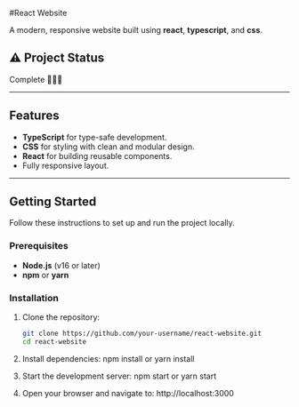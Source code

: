 #React Website

A modern, responsive website built using **react**, **typescript**, and **css**.

## ⚠️ Project Status

Complete 🏄🏻‍♂️

---

## Features

- **TypeScript** for type-safe development.
- **CSS** for styling with clean and modular design.
- **React** for building reusable components.
- Fully responsive layout.

---
## Getting Started

Follow these instructions to set up and run the project locally.

### Prerequisites

- **Node.js** (v16 or later)
- **npm** or **yarn**

### Installation

1. Clone the repository:
   ```bash
   git clone https://github.com/your-username/react-website.git
   cd react-website
2. Install dependencies:
   npm install or yarn install

3. Start the development server:
   npm start or yarn start

4. Open your browser and navigate to:
   http://localhost:3000

